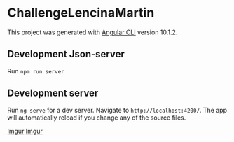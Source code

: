 # ChallengeLencinaMartin
This project was generated with [Angular CLI](https://github.com/angular/angular-cli) version 10.1.2.

## Development Json-server
Run `npm run server`

## Development server
Run `ng serve` for a dev server. Navigate to `http://localhost:4200/`. The app will automatically reload if you change any of the source files.

[Imgur](https://i.imgur.com/LqWSof3.png)
[Imgur](https://i.imgur.com/pGS5s5Q.png)
